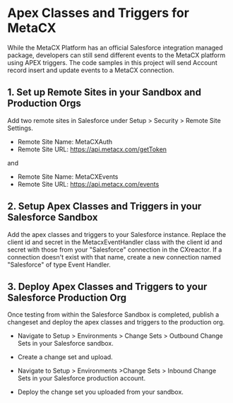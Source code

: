 # Apex Classes and Triggers for MetaCX

While the MetaCX Platform has an official Salesforce integration managed package, developers can still send different events to the MetaCX platform using APEX triggers. The code samples in this project will send Account record insert and update events to a MetaCX connection.

## 1. Set up Remote Sites in your Sandbox and Production Orgs
Add two remote sites in Salesforce under Setup > Security > Remote Site Settings.

- Remote Site Name: MetaCXAuth
- Remote Site URL: https://api.metacx.com/getToken

and

- Remote Site Name: MetaCXEvents
- Remote Site URL: https://api.metacx.com/events

## 2. Setup Apex Classes and Triggers in your Salesforce Sandbox

Add the apex classes and triggers to your Salesforce instance. Replace the client id and secret in the MetacxEventHandler class with the client id and secret with those from your "Salesforce" connection in the CXreactor. If a connection doesn't exist with that name, create a new connection named "Salesforce" of type Event Handler.

## 3. Deploy Apex Classes and Triggers to your Salesforce Production Org

Once testing from within the Salesforce Sandbox is completed, publish a changeset and deploy the apex classes and triggers to the production org.

- Navigate to Setup > Environments > Change Sets > Outbound Change Sets in your Salesforce sandbox.
- Create a change set and upload.

- Navigate to Setup > Environments >Change Sets > Inbound Change Sets in your Salesforce production account.
- Deploy the change set you uploaded from your sandbox.
